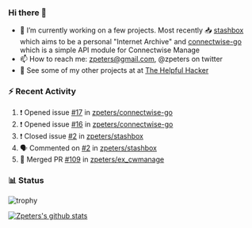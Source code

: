 ### Hi there 👋


- 🔭 I’m currently working on a few projects.  Most recently :inbox_tray: [stashbox](https://github.com/zpeters/stashbox) which aims to be a personal "Internet Archive" and [connectwise-go](https://github.com/zpeters/connectwise-go) which is a simple API module for Connectwise Manage
- 📫 How to reach me: zpeters@gmail.com, @zpeters on twitter
- 👋 See some of my other projects at at [The Helpful Hacker](https://thehelpfulhacker.net)

### :zap: Recent Activity

<!--START_SECTION:activity-->
1. ❗️ Opened issue [#17](https://github.com/zpeters/connectwise-go/issues/17) in [zpeters/connectwise-go](https://github.com/zpeters/connectwise-go)
2. ❗️ Opened issue [#16](https://github.com/zpeters/connectwise-go/issues/16) in [zpeters/connectwise-go](https://github.com/zpeters/connectwise-go)
3. ❗️ Closed issue [#2](https://github.com/zpeters/stashbox/issues/2) in [zpeters/stashbox](https://github.com/zpeters/stashbox)
4. 🗣 Commented on [#2](https://github.com/zpeters/stashbox/issues/2) in [zpeters/stashbox](https://github.com/zpeters/stashbox)
5. 🎉 Merged PR [#109](https://github.com/zpeters/ex_cwmanage/pull/109) in [zpeters/ex_cwmanage](https://github.com/zpeters/ex_cwmanage)
<!--END_SECTION:activity-->

### :bar_chart: Status

![trophy](https://github-profile-trophy.vercel.app/?username=zpeters)

[![Zpeters's github stats](https://github-readme-stats.vercel.app/api?username=zpeters)](https://github.com/zpeters/github-readme-stats&show_icons=true)
